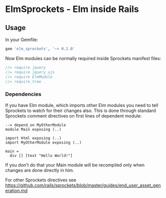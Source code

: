 # ElmSprockets - Elm inside Rails

## Usage

In your Gemfile:

``` ruby
gem 'elm_sprockets', '~> 0.2.0'
```

Now Elm modules can be normally required inside Sprockets manifest files:

``` js
//= require jquery
//= require jquery_ujs
//= require ElmModule
//= require_tree .
```
### Dependencies

If you have Elm module, which imports other Elm modules you need to tell Sprockets to watch for their changes also. This is done through standard Sprockets comment directives on first lines of dependent module:

```
--= depend_on MyOtherModule
module Main exposing (..)

import Html exposing (..)
import MyOtherModule exposing (..)

main =
  div [] [text "Hello World!"]
```
If you don't do that your Main module will be recompiled only when changes are done directly in him.

For other Sprockets directives see https://github.com/rails/sprockets/blob/master/guides/end_user_asset_generation.md
